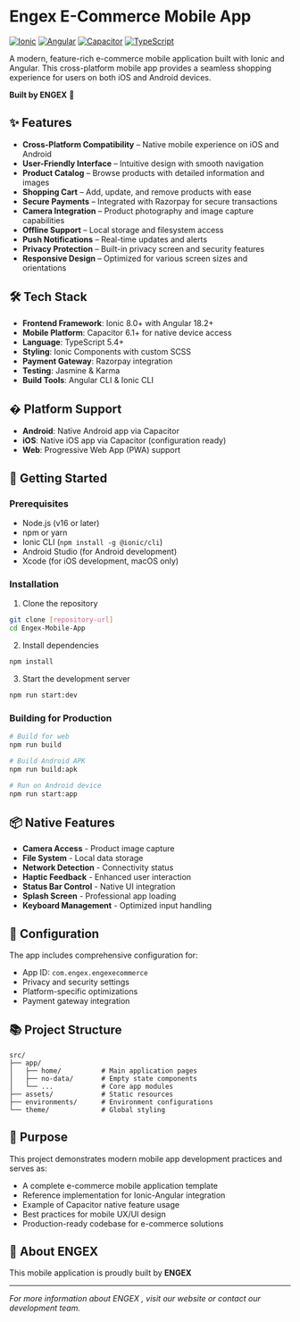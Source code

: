 # Engex E-Commerce Mobile App

[![Ionic](https://img.shields.io/badge/Ionic-8.0.0-blue.svg)](https://ionicframework.com/)
[![Angular](https://img.shields.io/badge/Angular-18.2.9-red.svg)](https://angular.io/)
[![Capacitor](https://img.shields.io/badge/Capacitor-6.1.2-black.svg)](https://capacitorjs.com/)
[![TypeScript](https://img.shields.io/badge/TypeScript-5.4.0-blue.svg)](https://www.typescriptlang.org/)

A modern, feature-rich e-commerce mobile application built with Ionic and Angular. This cross-platform mobile app provides a seamless shopping experience for users on both iOS and Android devices.

**Built by ENGEX** 🚀

## ✨ Features

* **Cross-Platform Compatibility** – Native mobile experience on iOS and Android
* **User-Friendly Interface** – Intuitive design with smooth navigation
* **Product Catalog** – Browse products with detailed information and images
* **Shopping Cart** – Add, update, and remove products with ease
* **Secure Payments** – Integrated with Razorpay for secure transactions
* **Camera Integration** – Product photography and image capture capabilities
* **Offline Support** – Local storage and filesystem access
* **Push Notifications** – Real-time updates and alerts
* **Privacy Protection** – Built-in privacy screen and security features
* **Responsive Design** – Optimized for various screen sizes and orientations

## 🛠 Tech Stack

* **Frontend Framework**: Ionic 8.0+ with Angular 18.2+
* **Mobile Platform**: Capacitor 6.1+ for native device access
* **Language**: TypeScript 5.4+
* **Styling**: Ionic Components with custom SCSS
* **Payment Gateway**: Razorpay integration
* **Testing**: Jasmine & Karma
* **Build Tools**: Angular CLI & Ionic CLI

## � Platform Support

* **Android**: Native Android app via Capacitor
* **iOS**: Native iOS app via Capacitor (configuration ready)
* **Web**: Progressive Web App (PWA) support

## 🚀 Getting Started

### Prerequisites

* Node.js (v16 or later)
* npm or yarn
* Ionic CLI (`npm install -g @ionic/cli`)
* Android Studio (for Android development)
* Xcode (for iOS development, macOS only)

### Installation

1. Clone the repository
```bash
git clone [repository-url]
cd Engex-Mobile-App
```

2. Install dependencies
```bash
npm install
```

3. Start the development server
```bash
npm run start:dev
```

### Building for Production

```bash
# Build for web
npm run build

# Build Android APK
npm run build:apk

# Run on Android device
npm run start:app
```

## 📦 Native Features

* **Camera Access** - Product image capture
* **File System** - Local data storage
* **Network Detection** - Connectivity status
* **Haptic Feedback** - Enhanced user interaction
* **Status Bar Control** - Native UI integration
* **Splash Screen** - Professional app loading
* **Keyboard Management** - Optimized input handling

## 🔧 Configuration

The app includes comprehensive configuration for:
- App ID: `com.engex.engexecommerce`
- Privacy and security settings
- Platform-specific optimizations
- Payment gateway integration

## 📚 Project Structure

```
src/
├── app/
│   ├── home/          # Main application pages
│   ├── no-data/       # Empty state components
│   └── ...            # Core app modules
├── assets/            # Static resources
├── environments/      # Environment configurations
└── theme/             # Global styling
```

## 🎯 Purpose

This project demonstrates modern mobile app development practices and serves as:

* A complete e-commerce mobile application template
* Reference implementation for Ionic-Angular integration
* Example of Capacitor native feature usage
* Best practices for mobile UX/UI design
* Production-ready codebase for e-commerce solutions

## 🏢 About ENGEX

This mobile application is proudly built by **ENGEX**

---

*For more information about ENGEX , visit our website or contact our development team.*
